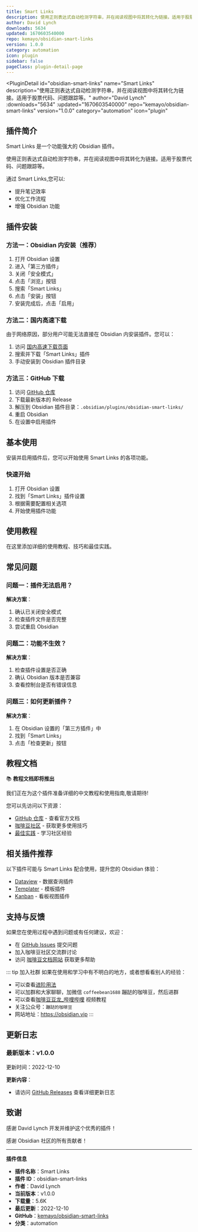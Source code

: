 ```yaml
---
title: Smart Links
description: 使用正则表达式自动检测字符串，并在阅读视图中将其转化为链接。适用于股票代码、问题跟踪等。
author: David Lynch
downloads: 5634
updated: 1670603540000
repo: kemayo/obsidian-smart-links
version: 1.0.0
category: automation
icon: plugin
sidebar: false
pageClass: plugin-detail-page
---
```


<PluginDetail
  id="obsidian-smart-links"
  name="Smart Links"
  description="使用正则表达式自动检测字符串，并在阅读视图中将其转化为链接。适用于股票代码、问题跟踪等。"
  author="David Lynch"
  :downloads="5634"
  :updated="1670603540000"
  repo="kemayo/obsidian-smart-links"
  version="1.0.0"
  category="automation"
  icon="plugin"
>

<!-- AUTO_GENERATED_START -->
## 插件简介

Smart Links 是一个功能强大的 Obsidian 插件。

使用正则表达式自动检测字符串，并在阅读视图中将其转化为链接。适用于股票代码、问题跟踪等。

通过 Smart Links,您可以:

- 提升笔记效率
- 优化工作流程
- 增强 Obsidian 功能

<!-- AUTO_GENERATED_END -->

<!-- AUTO_GENERATED_START -->
## 插件安装

### 方法一：Obsidian 内安装（推荐）

1. 打开 Obsidian 设置
2. 进入「第三方插件」
3. 关闭「安全模式」
4. 点击「浏览」按钮
5. 搜索「Smart Links」
6. 点击「安装」按钮
7. 安装完成后，点击「启用」

### 方法二：国内高速下载

由于网络原因，部分用户可能无法直接在 Obsidian 内安装插件。您可以：

1. 访问 [国内高速下载页面](/zh/documentation/obsidian-plugins-download.html)
2. 搜索并下载「Smart Links」插件
3. 手动安装到 Obsidian 插件目录

### 方法三：GitHub 下载

1. 访问 [GitHub 仓库](https://github.com/kemayo/obsidian-smart-links)
2. 下载最新版本的 Release
3. 解压到 Obsidian 插件目录：`.obsidian/plugins/obsidian-smart-links/`
4. 重启 Obsidian
5. 在设置中启用插件

## 基本使用

安装并启用插件后，您可以开始使用 Smart Links 的各项功能。

### 快速开始

1. 打开 Obsidian 设置
2. 找到「Smart Links」插件设置
3. 根据需要配置相关选项
4. 开始使用插件功能

<!-- AUTO_GENERATED_END -->

<!-- CUSTOM_CONTENT_START:tutorial -->
## 使用教程

在这里添加详细的使用教程、技巧和最佳实践。

<!-- CUSTOM_CONTENT_END:tutorial -->

<!-- SHARED_CONTENT_START -->
## 常见问题

### 问题一：插件无法启用？

**解决方案**：
1. 确认已关闭安全模式
2. 检查插件文件是否完整
3. 尝试重启 Obsidian

### 问题二：功能不生效？

**解决方案**：
1. 检查插件设置是否正确
2. 确认 Obsidian 版本是否兼容
3. 查看控制台是否有错误信息

### 问题三：如何更新插件？

**解决方案**：
1. 在 Obsidian 设置的「第三方插件」中
2. 找到「Smart Links」
3. 点击「检查更新」按钮

## 教程文档

📚 **教程文档即将推出**

我们正在为这个插件准备详细的中文教程和使用指南,敬请期待!

您可以先访问以下资源：
- [GitHub 仓库](https://github.com/kemayo/obsidian-smart-links) - 查看官方文档
- [咖啡豆社区](/zh/bases/) - 获取更多使用技巧
- [最佳实践](/zh/best-practices/) - 学习社区经验

## 相关插件推荐

以下插件可能与 Smart Links 配合使用，提升您的 Obsidian 体验：

- [Dataview](/zh/plugins/dataview.html) - 数据查询插件
- [Templater](/zh/plugins/templater-obsidian.html) - 模板插件
- [Kanban](/zh/plugins/obsidian-kanban.html) - 看板视图插件

## 支持与反馈

如果您在使用过程中遇到问题或有任何建议，欢迎：

- 在 [GitHub Issues](https://github.com/kemayo/obsidian-smart-links/issues) 提交问题
- 加入咖啡豆社区交流群讨论
- 访问 [咖啡豆文档网站](https://obsidian.vip) 获取更多帮助

::: tip 加入社群
如果在使用和学习中有不明白的地方，或者想看看别人的经验：
- 可以查看[进阶用法](/zh/advanced)
- 可以加群和大家聊聊，加微信 `coffeebean1688` 蹦跶的咖啡豆，然后进群
- 可以查看[咖啡豆豆龙_哔哩哔哩](https://space.bilibili.com/618777356) 视频教程
- 关注公众号：`蹦跶的咖啡豆`
- 网站地址：https://obsidian.vip
:::
<!-- SHARED_CONTENT_END -->

<!-- AUTO_GENERATED_START -->
## 更新日志

### 最新版本：v1.0.0

更新时间：2022-12-10

**更新内容**：
- 请访问 [GitHub Releases](https://github.com/kemayo/obsidian-smart-links/releases) 查看详细更新日志

## 致谢

感谢 David Lynch 开发并维护这个优秀的插件！

感谢 Obsidian 社区的所有贡献者！

---

**插件信息**
- **插件名称**：Smart Links
- **插件 ID**：obsidian-smart-links
- **作者**：David Lynch
- **当前版本**：v1.0.0
- **下载量**：5.6K
- **最后更新**：2022-12-10
- **GitHub**：[kemayo/obsidian-smart-links](https://github.com/kemayo/obsidian-smart-links)
- **分类**：automation
<!-- AUTO_GENERATED_END -->

</PluginDetail>

